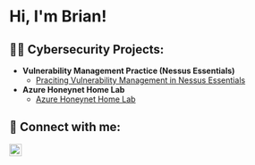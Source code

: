 <h1>Hi, I'm Brian!</h1>

<h2>👨‍💻 Cybersecurity Projects:</h2>

- <b>Vulnerability Management Practice (Nessus Essentials)</b>
  - [Praciting Vulnerability Management in Nessus Essentials](https://github.com/Omaing/Cyber-Portfolio#cyber-portfolio)
- <b>Azure Honeynet Home Lab</b>
  - [Azure Honeynet Home Lab](https://github.com/Omaing/Azure-Honeynet-Home-Lab)


<h2> 🤳 Connect with me:</h2>

[<img align="left" alt="BrianNg | LinkedIn" width="22px" src="https://cdn.jsdelivr.net/npm/simple-icons@v3/icons/linkedin.svg" />][linkedin]

[linkedin]: https://www.linkedin.com/in/brian-ng-8b706919a/
